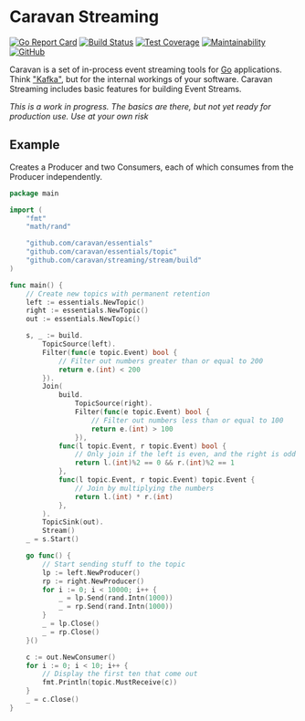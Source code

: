 # Caravan Streaming

[![Go Report Card](https://goreportcard.com/badge/github.com/caravan/streaming)](https://goreportcard.com/report/github.com/caravan/streaming) [![Build Status](https://travis-ci.org/caravan/streaming.svg?branch=main)](https://travis-ci.org/caravan/streaming) [![Test Coverage](https://api.codeclimate.com/v1/badges/765ab190b974830efb4d/test_coverage)](https://codeclimate.com/github/caravan/streaming/test_coverage) [![Maintainability](https://api.codeclimate.com/v1/badges/765ab190b974830efb4d/maintainability)](https://codeclimate.com/github/caravan/streaming/maintainability) [![GitHub](https://img.shields.io/github/license/caravan/streaming)](https://github.com/caravan/streaming/blob/main/LICENSE.md)
 
Caravan is a set of in-process event streaming tools for [Go](https://golang.org/) applications. Think ["Kafka"](https://kafka.apache.org), but for the internal workings of your software. Caravan Streaming includes basic features for building Event Streams.

_This is a work in progress. The basics are there, but not yet ready for production use. Use at your own risk_

## Example

Creates a Producer and two Consumers, each of which consumes from the Producer independently.

```go
package main

import (
    "fmt"
    "math/rand"

    "github.com/caravan/essentials"
    "github.com/caravan/essentials/topic"
    "github.com/caravan/streaming/stream/build"
)

func main() {
    // Create new topics with permanent retention
    left := essentials.NewTopic()
    right := essentials.NewTopic()
    out := essentials.NewTopic()

    s, _ := build.
        TopicSource(left).
        Filter(func(e topic.Event) bool {
            // Filter out numbers greater than or equal to 200
            return e.(int) < 200
        }).
        Join(
            build.
                TopicSource(right).
                Filter(func(e topic.Event) bool {
                    // Filter out numbers less than or equal to 100
                    return e.(int) > 100
                }),
            func(l topic.Event, r topic.Event) bool {
                // Only join if the left is even, and the right is odd
                return l.(int)%2 == 0 && r.(int)%2 == 1
            },
            func(l topic.Event, r topic.Event) topic.Event {
                // Join by multiplying the numbers
                return l.(int) * r.(int)
            },
        ).
        TopicSink(out).
        Stream()
    _ = s.Start()

    go func() {
        // Start sending stuff to the topic
        lp := left.NewProducer()
        rp := right.NewProducer()
        for i := 0; i < 10000; i++ {
            _ = lp.Send(rand.Intn(1000))
            _ = rp.Send(rand.Intn(1000))
        }
        _ = lp.Close()
        _ = rp.Close()
    }()

    c := out.NewConsumer()
    for i := 0; i < 10; i++ {
        // Display the first ten that come out
        fmt.Println(topic.MustReceive(c))
    }
    _ = c.Close()
}
```
